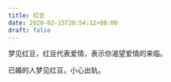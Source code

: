 ```yaml
---
title: 红豆
date: 2020-02-15T20:54:12+08:00
draft: false
---
```


梦见红豆，红豆代表爱情，表示你渴望爱情的来临。

已婚的人梦见红豆，小心出轨。

